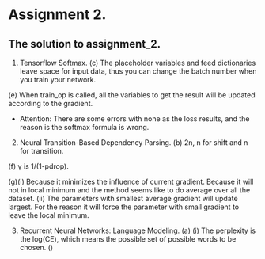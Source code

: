 # Assignment 2.

## The solution to assignment_2.
1. Tensorflow Softmax.
(c) The placeholder variables and feed dictionaries leave space for input data, thus you can change the batch number when you train your network.  

(e) When train_op is called, all the variables to get the result will be updated according to the gradient.
- Attention: There are some errors with none as the loss results, and the reason is the softmax formula is wrong.

2. Neural Transition-Based Dependency Parsing.
(b) 2n, n for shift and n for transition.

(f) γ is 1/(1-pdrop).

(g)(i) Because it minimizes the influence of current gradient. 
	Because it will not in local minimum and the method seems like to do average over all the dataset.
(ii) The parameters with smallest average gradient will update largest. For the reason it will force the parameter with small gradient to leave the local minimum.

3. Recurrent Neural Networks: Language Modeling.
(a) (i) The perplexity is the log(CE), which means the possible set of possible words to be chosen.
()